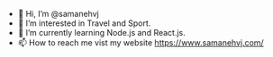 - 👋 Hi, I’m @samanehvj
- 👀 I’m interested in Travel and Sport.
- 🌱 I’m currently learning Node.js and React.js.
- 📫 How to reach me vist my website https://www.samanehvj.com/

<!---
samanehvj/samanehvj is a ✨ special ✨ repository because its `README.md` (this file) appears on your GitHub profile.
You can click the Preview link to take a look at your changes.
--->
